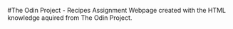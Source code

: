 #The Odin Project - Recipes Assignment
Webpage created with the HTML knowledge aquired from The Odin Project.
